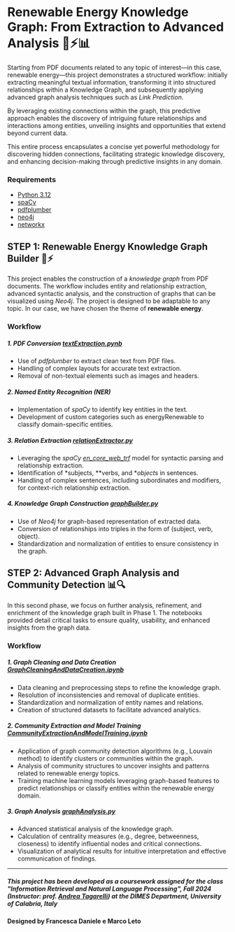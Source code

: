 # Renewable Energy Knowledge Graph: From Extraction to Advanced Analysis 🌱⚡📊
Starting from PDF documents related to any topic of interest—in this case, renewable energy—this project demonstrates a structured workflow: initially extracting meaningful textual information, transforming it into structured relationships within a Knowledge Graph, and subsequently applying advanced graph analysis techniques such as *Link Prediction*.

By leveraging existing connections within the graph, this predictive approach enables the discovery of intriguing future relationships and interactions among entities, unveiling insights and opportunities that extend beyond current data.

This entire process encapsulates a concise yet powerful methodology for discovering hidden connections, facilitating strategic knowledge discovery, and enhancing decision-making through predictive insights in any domain.
### Requirements
- [Python 3.12](https://www.python.org/downloads/)
- [spaCy](https://spacy.io/usage)
- [pdfplumber](https://pypi.org/project/pdfplumber/0.1.2/)
- [neo4j](https://neo4j.com/)
- [networkx](https://networkx.org/)


## STEP 1: Renewable Energy Knowledge Graph Builder 🌱⚡

This project enables the construction of a *knowledge graph* from PDF documents. The workflow includes entity and relationship extraction, advanced syntactic analysis, and the construction of graphs that can be visualized using *Neo4j*.
The project is designed to be adaptable to any topic. In our case, we have chosen the theme of **renewable energy**.

### Workflow
##### 1. PDF Conversion [textExtraction.pynb](Backend/KnowledgeGraphsProject/textExtraction.ipynb)

- Use of *pdfplumber* to extract clean text from PDF files.
- Handling of complex layouts for accurate text extraction.
- Removal of non-textual elements such as images and headers.

##### 2. Named Entity Recognition (NER)
- Implementation of *spaCy* to identify key entities in the text.
- Development of custom categories such as energyRenewable to classify domain-specific entities.

##### 3. Relation Extraction [relationExtractor.py](Backend/KnowledgeGraphsProject/relationExtractor.py)
- Leveraging the *spaCy [en_core_web_trf](https://spacy.io/models/en#en_core_web_trf)* model for syntactic parsing and relationship extraction.
- Identification of *subjects, **verbs, and **objects* in sentences.
- Handling of complex sentences, including subordinates and modifiers, for context-rich relationship extraction.

##### 4. Knowledge Graph Construction [graphBuilder.py](Backend/KnowledgeGraphsProject/graphBuilder.py)
- Use of *Neo4j* for graph-based representation of extracted data.
- Conversion of relationships into triples in the form of (subject, verb, object).
- Standardization and normalization of entities to ensure consistency in the graph.


## STEP 2: Advanced Graph Analysis and Community Detection 📊🔍

In this second phase, we focus on further analysis, refinement, and enrichment of the knowledge graph built in Phase 1. The notebooks provided detail critical tasks to ensure quality, usability, and enhanced insights from the graph data.

### Workflow
##### 1. Graph Cleaning and Data Creation [GraphCleaningAndDataCreation.ipynb](Backend/KnowledgeGraphsProject/GraphCleaningAndDataCreation.ipynb)

- Data cleaning and preprocessing steps to refine the knowledge graph.
- Resolution of inconsistencies and removal of duplicate entities.
- Standardization and normalization of entity names and relations.
- Creation of structured datasets to facilitate advanced analytics.

##### 2. Community Extraction and Model Training [CommunityExtractionAndModelTraining.ipynb](Backend/KnowledgeGraphsProject/CommunityExtractionAndModelTraining.ipynb)
- Application of graph community detection algorithms (e.g., Louvain method) to identify clusters or communities within the graph.
- Analysis of community structures to uncover insights and patterns related to renewable energy topics.
- Training machine learning models leveraging graph-based features to predict relationships or classify entities within the renewable energy domain.

##### 3. Graph Analysis [graphAnalysis.py](Backend/KnowledgeGraphsProject/graphAnalysis.py)
- Advanced statistical analysis of the knowledge graph.
- Calculation of centrality measures (e.g., degree, betweenness, closeness) to identify influential nodes and critical connections.
- Visualization of analytical results for intuitive interpretation and effective communication of findings.



---

##### This project has been developed as a coursework assigned for the class "Information Retrieval and Natural Language Processing", Fall 2024 (Instructor: prof. [Andrea Tagarelli](https://mlnteam-unical.github.io/)) at the DIMES Department, University of Calabria, Italy 

#### Designed by Francesca Daniele e Marco Leto 
